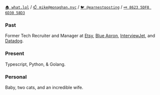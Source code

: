 [`🏠 what.lol`](https://what.lol/) /
[`📫 mike@monaghan.nyc`](mailto:mike@monaghan.nyc) /
[`🐦 @earnestposting`](https://twitter.com/earnestposting) /
[`🗝️ 8623 5DF8 6D30 58D3`](https://keybase.io/mikemonaghan/pgp_keys.asc)


### Past
Former Tech Recruiter and Manager at [Etsy](https://etsy.com), [Blue Apron](https://blueapron.com), [InterviewJet](https://www.crunchbase.com/organization/interviewjet), and [Datadog](https://datadog.com).

### Present
Typescript, Python, & Golang. 

### Personal
Baby, two cats, and an incredible wife.
